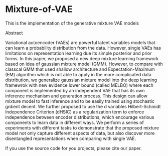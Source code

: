 # Mixture-of-VAE
This is  the implementation of the generative mixture VAE models

Abstract

Variational autoencoder (VAEs) are powerful latent variables models that can learn a probability distribution from the data. However, single VAEs has limitations on representation learning due its simple posterior and prior forms. In this paper, we proposed a new deep mixture learning framework based on idea of gaussian mixture model (GMM). However, to compare with classcal GMM that used shallow architecture and Expectation-Maximum (EM) algorithm which is not able to apply in the more complicated data distribution, we generalize gaussian mixture model into the deep learning framewrok with new evidence lower bound (called MELBO) where each component is implemented by an independent VAE that has its own inference mechanism and generation process. This design can allow mixture model to fast inference and to be easily trained using stochastic grdient decent. We further proposed to use the d variables Hilbert-Schmidt Independence Criterion (dHSIC) as a regularization term to enforce independence between encoder distributions, which encourage various components to learn data in different ways. We perform a series of experiments with different tasks to demonstrate that the proposed mixture model not only capture different aspects of data, but also discover more disentangled representations when comparing with single VAE. 


If you use the source code for you projects, please cite our paper.
